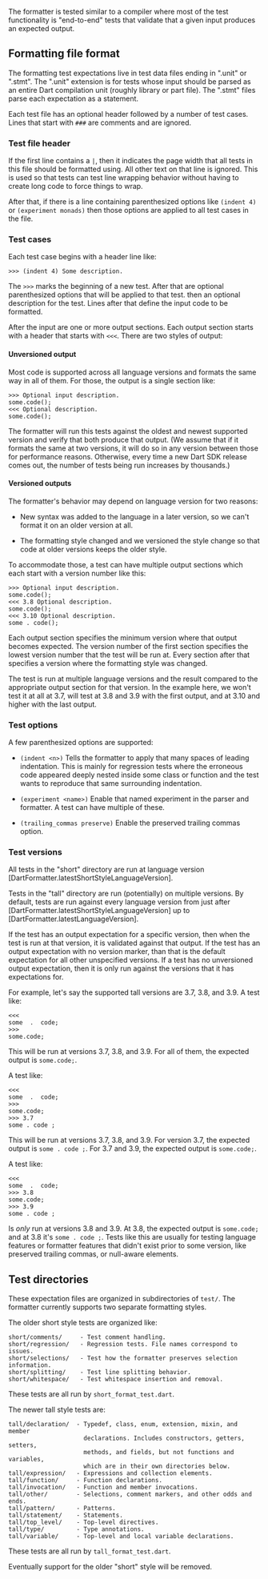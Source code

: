 The formatter is tested similar to a compiler where most of the test
functionality is "end-to-end" tests that validate that a given input produces
an expected output.

## Formatting file format

The formatting test expectations live in test data files ending in ".unit" or
".stmt". The ".unit" extension is for tests whose input should be parsed as an
entire Dart compilation unit (roughly library or part file). The ".stmt" files
parse each expectation as a statement.

Each test file has an optional header followed by a number of test cases. Lines
that start with `###` are comments and are ignored.

### Test file header

If the first line contains a `|`, then it indicates the page width that all
tests in this file should be formatted using. All other text on that line is
ignored. This is used so that tests can test line wrapping behavior without
having to create long code to force things to wrap.

After that, if there is a line containing parenthesized options like
`(indent 4)` or `(experiment monads)` then those options are applied to all
test cases in the file.

### Test cases

Each test case begins with a header line like:

```
>>> (indent 4) Some description.
```

The `>>>` marks the beginning of a new test. After that are optional
parenthesized options that will be applied to that test. then an optional
description for the test. Lines after that define the input code to be
formatted.

After the input are one or more output sections. Each output section starts
with a header that starts with `<<<`. There are two styles of output:

#### Unversioned output

Most code is supported across all language versions and formats the same way in
all of them. For those, the output is a single section like:

```
>>> Optional input description.
some.code();
<<< Optional description.
some.code();
```

The formatter will run this tests against the oldest and newest supported
version and verify that both produce that output. (We assume that if it formats
the same at two versions, it will do so in any version between those for
performance reasons. Otherwise, every time a new Dart SDK release comes out,
the number of tests being run increases by thousands.)

#### Versioned outputs

The formatter's behavior may depend on language version for two reasons:

* New syntax was added to the language in a later version, so we can't format
  it on an older version at all.

* The formatting style changed and we versioned the style change so that code
  at older versions keeps the older style.

To accommodate those, a test can have multiple output sections which each start
with a version number like this:

```
>>> Optional input description.
some.code();
<<< 3.8 Optional description.
some.code();
<<< 3.10 Optional description.
some . code();
```

Each output section specifies the minimum version where that output becomes
expected. The version number of the first section specifies the lowest version
number that the test will be run at. Every section after that specifies a
version where the formatting style was changed.

The test is run at multiple language versions and the result compared to the
appropriate output section for that version. In the example here, we won't test
it at all at 3.7, will test at 3.8 and 3.9 with the first output, and at
3.10 and higher with the last output.

### Test options

A few parenthesized options are supported:

* `(indent <n>)` Tells the formatter to apply that many spaces of leading
  indentation. This is mainly for regression tests where the erroneous code
  appeared deeply nested inside some class or function and the test wants to
  reproduce that same surrounding indentation.

* `(experiment <name>)` Enable that named experiment in the parser and
  formatter. A test can have multiple of these.

* `(trailing_commas preserve)` Enable the preserved trailing commas option.

### Test versions

All tests in the "short" directory are run at language version
[DartFormatter.latestShortStyleLanguageVersion].

Tests in the "tall" directory are run (potentially) on multiple versions. By
default, tests are run against every language version from just after
[DartFormatter.latestShortStyleLanguageVersion] up to
[DartFormatter.latestLanguageVersion].

If the test has an output expectation for a specific version, then when the
test is run at that version, it is validated against that output. If the test
has an output expectation with no version marker, than that is the default
expectation for all other unspecified versions. If a test has no unversioned
output expectation, then it is only run against the versions that it has
expectations for.

For example, let's say the supported tall versions are 3.7, 3.8, and 3.9. A
test like:

```
<<<
some  .  code;
>>>
some.code;
```

This will be run at versions 3.7, 3.8, and 3.9. For all of them, the expected
output is `some.code;`.

A test like:

```
<<<
some  .  code;
>>>
some.code;
>>> 3.7
some . code ;
```

This will be run at versions 3.7, 3.8, and 3.9. For version 3.7, the expected
output is `some . code ;`. For 3.7 and 3.9, the expected output is `some.code;`.

A test like:

```
<<<
some  .  code;
>>> 3.8
some.code;
>>> 3.9
some . code ;
```

Is *only* run at versions 3.8 and 3.9. At 3.8, the expected output is
`some.code;` and at 3.8 it's `some . code ;`. Tests like this are usually for
testing language features or formatter features that didn't exist prior to some
version, like preserved trailing commas, or null-aware elements.

## Test directories

These expectation files are organized in subdirectories of `test/`. The
formatter currently supports two separate formatting styles.

The older short style tests are organized like:

```
short/comments/     - Test comment handling.
short/regression/   - Regression tests. File names correspond to issues.
short/selections/   - Test how the formatter preserves selection information.
short/splitting/    - Test line splitting behavior.
short/whitespace/   - Test whitespace insertion and removal.
```

These tests are all run by `short_format_test.dart`.

The newer tall style tests are:

```
tall/declaration/  - Typedef, class, enum, extension, mixin, and member
                     declarations. Includes constructors, getters, setters,
                     methods, and fields, but not functions and variables,
                     which are in their own directories below.
tall/expression/   - Expressions and collection elements.
tall/function/     - Function declarations.
tall/invocation/   - Function and member invocations.
tall/other/        - Selections, comment markers, and other odds and ends.
tall/pattern/      - Patterns.
tall/statement/    - Statements.
tall/top_level/    - Top-level directives.
tall/type/         - Type annotations.
tall/variable/     - Top-level and local variable declarations.
```

These tests are all run by `tall_format_test.dart`.

Eventually support for the older "short" style will be removed.
